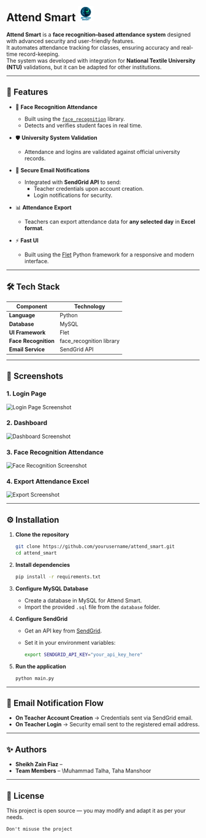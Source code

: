 
# Attend Smart <img src="https://github.com/sheikhzainfiaz/Attend_Smart/blob/3d5e993469f5d7125432527a997372cd642babe5/assets/logo.png" alt="Attend Smart Logo" width="40"/>


**Attend Smart** is a **face recognition–based attendance system** designed with advanced security and user-friendly features.  
It automates attendance tracking for classes, ensuring accuracy and real-time record-keeping.  
The system was developed with integration for **National Textile University (NTU)** validations, but it can be adapted for other institutions.

---

## 📌 Features

- 🎯 **Face Recognition Attendance**
  - Built using the [`face_recognition`](https://github.com/ageitgey/face_recognition) library.
  - Detects and verifies student faces in real time.

- 🛡 **University System Validation**
  - Attendance and logins are validated against official university records.

- 📧 **Secure Email Notifications**
  - Integrated with **SendGrid API** to send:
    - Teacher credentials upon account creation.
    - Login notifications for security.
  
- 📊 **Attendance Export**
  - Teachers can export attendance data for **any selected day** in **Excel format**.

- ⚡ **Fast UI**
  - Built using the [Flet](https://flet.dev) Python framework for a responsive and modern interface.

---

## 🛠 Tech Stack

| Component            | Technology |
|----------------------|------------|
| **Language**         | Python     |
| **Database**         | MySQL      |
| **UI Framework**     | Flet       |
| **Face Recognition** | face_recognition library |
| **Email Service**    | SendGrid API |

---


## 📸 Screenshots

### 1. Login Page

![Login Page Screenshot](path/to/login_screenshot.png)

### 2. Dashboard

![Dashboard Screenshot](path/to/dashboard_screenshot.png)

### 3. Face Recognition Attendance

![Face Recognition Screenshot](path/to/face_recognition_screenshot.png)

### 4. Export Attendance Excel

![Export Screenshot](path/to/export_screenshot.png)

---

## ⚙️ Installation

1. **Clone the repository**

   ```bash
   git clone https://github.com/yourusername/attend_smart.git
   cd attend_smart
   ```

2. **Install dependencies**

   ```bash
   pip install -r requirements.txt
   ```

3. **Configure MySQL Database**

   * Create a database in MySQL for Attend Smart.
   * Import the provided `.sql` file from the `database` folder.

4. **Configure SendGrid**

   * Get an API key from [SendGrid](https://sendgrid.com).
   * Set it in your environment variables:

     ```bash
     export SENDGRID_API_KEY="your_api_key_here"
     ```

5. **Run the application**

   ```bash
   python main.py
   ```

---

## 📧 Email Notification Flow

* **On Teacher Account Creation** → Credentials sent via SendGrid email.
* **On Teacher Login** → Security email sent to the registered email address.

---

## ✨ Authors

* **Sheikh Zain Fiaz** – 
* **Team Members** – \Muhammad Talha, Taha Manshoor

---

## 📜 License

This project is open source — you may modify and adapt it as per your needs.

```
Don't misuse the project
```
